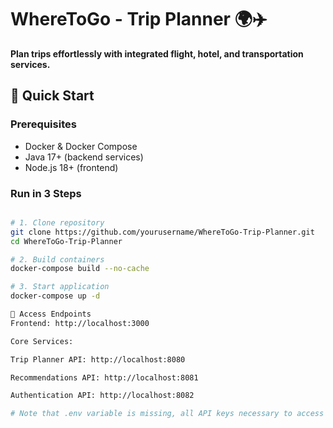 # WhereToGo - Trip Planner 🌍✈️

**Plan trips effortlessly with integrated flight, hotel, and transportation services.**

## 🚀 Quick Start

### Prerequisites
- Docker & Docker Compose
- Java 17+ (backend services)
- Node.js 18+ (frontend)

### Run in 3 Steps
```bash

# 1. Clone repository
git clone https://github.com/yourusername/WhereToGo-Trip-Planner.git
cd WhereToGo-Trip-Planner

# 2. Build containers
docker-compose build --no-cache

# 3. Start application
docker-compose up -d

🔌 Access Endpoints
Frontend: http://localhost:3000

Core Services:

Trip Planner API: http://localhost:8080

Recommendations API: http://localhost:8081

Authentication API: http://localhost:8082

# Note that .env variable is missing, all API keys necessary to access services are in the source code , as they are for free experiencing purposes


